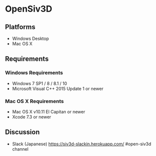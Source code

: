﻿# OpenSiv3D #

## Platforms ##

  * Windows Desktop
  * Mac OS X

## Requirements ##

### Windows Requirements ###

  * Windows 7 SP1 / 8 / 8.1 / 10
  * Microsoft Visual C++ 2015 Update 1 or newer
  
### Mac OS X Requirements ###

  * Mac OS X v10.11 El Capitan or newer
  * Xcode 7.3 or newer
 
## Discussion ##

  * Slack (Japanese) https://siv3d-slackin.herokuapp.com/ #open-siv3d channel

